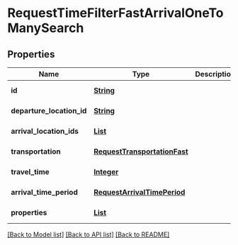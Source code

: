 # RequestTimeFilterFastArrivalOneToManySearch
## Properties

Name | Type | Description | Notes
------------ | ------------- | ------------- | -------------
**id** | [**String**](string.md) |  | [default to null]
**departure\_location\_id** | [**String**](string.md) |  | [default to null]
**arrival\_location\_ids** | [**List**](string.md) |  | [default to null]
**transportation** | [**RequestTransportationFast**](RequestTransportationFast.md) |  | [default to null]
**travel\_time** | [**Integer**](integer.md) |  | [default to null]
**arrival\_time\_period** | [**RequestArrivalTimePeriod**](RequestArrivalTimePeriod.md) |  | [default to null]
**properties** | [**List**](RequestTimeFilterFastProperty.md) |  | [default to null]

[[Back to Model list]](../README.md#documentation-for-models) [[Back to API list]](../README.md#documentation-for-api-endpoints) [[Back to README]](../README.md)

